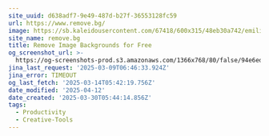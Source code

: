 ```yaml
---
site_uuid: d638adf7-9e49-487d-b27f-36553128fc59
url: https://www.remove.bg/
image: https://sb.kaleidousercontent.com/67418/600x315/48eb30a742/emilia-og-image.jpg
site_name: remove.bg
title: Remove Image Backgrounds for Free
og_screenshot_url: >-
  https://og-screenshots-prod.s3.amazonaws.com/1366x768/80/false/94e6ed553c665c9f5c4ebea5648849dbe9c8e4851a3039db155c141dbac1a5ba.jpeg
jina_last_request: '2025-03-09T06:46:33.924Z'
jina_error: TIMEOUT
og_last_fetch: '2025-03-14T05:42:19.756Z'
date_modified: '2025-04-12'
date_created: '2025-03-30T05:44:14.856Z'
tags:
  - Productivity
  - Creative-Tools
---
```





























